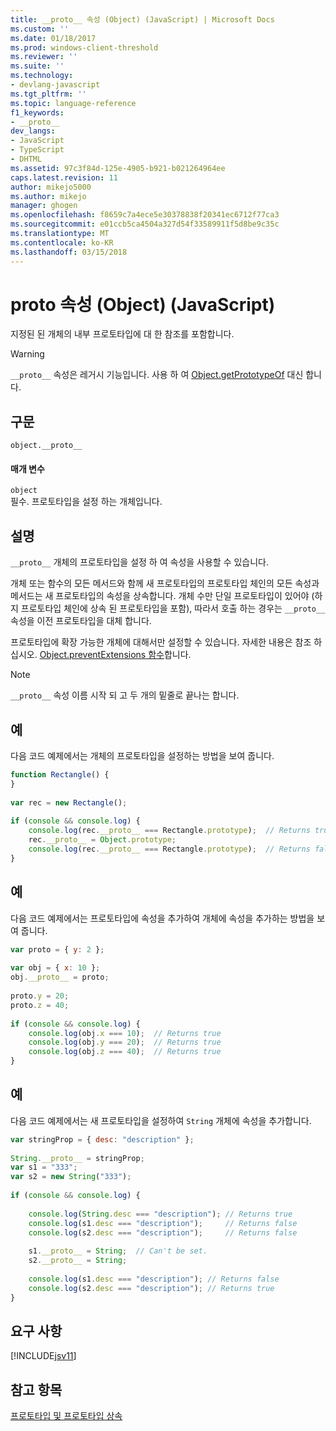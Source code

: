 ```yaml
---
title: __proto__ 속성 (Object) (JavaScript) | Microsoft Docs
ms.custom: ''
ms.date: 01/18/2017
ms.prod: windows-client-threshold
ms.reviewer: ''
ms.suite: ''
ms.technology:
- devlang-javascript
ms.tgt_pltfrm: ''
ms.topic: language-reference
f1_keywords:
- __proto__
dev_langs:
- JavaScript
- TypeScript
- DHTML
ms.assetid: 97c3f84d-125e-4905-b921-b021264964ee
caps.latest.revision: 11
author: mikejo5000
ms.author: mikejo
manager: ghogen
ms.openlocfilehash: f8659c7a4ece5e30378838f20341ec6712f77ca3
ms.sourcegitcommit: e01ccb5ca4504a327d54f33589911f5d8be9c35c
ms.translationtype: MT
ms.contentlocale: ko-KR
ms.lasthandoff: 03/15/2018
---
```

# <a name="proto-property-object-javascript"></a>__proto__ 속성 (Object) (JavaScript)
지정된 된 개체의 내부 프로토타입에 대 한 참조를 포함합니다.  

> [!WARNING]
> `__proto__` 속성은 레거시 기능입니다. 사용 하 여 [Object.getPrototypeOf](../reference/object-getprototypeof-function-javascript.md) 대신 합니다.
  
## <a name="syntax"></a>구문  
  
```  
object.__proto__  
```  
  
#### <a name="parameters"></a>매개 변수  
 `object`  
 필수. 프로토타입을 설정 하는 개체입니다.  
  
## <a name="remarks"></a>설명  
 `__proto__` 개체의 프로토타입을 설정 하 여 속성을 사용할 수 있습니다.  
  
 개체 또는 함수의 모든 메서드와 함께 새 프로토타입의 프로토타입 체인의 모든 속성과 메서드는 새 프로토타입의 속성을 상속합니다. 개체 수만 단일 프로토타입이 있어야 (하지 프로토타입 체인에 상속 된 프로토타입을 포함), 따라서 호출 하는 경우는 `__proto__` 속성을 이전 프로토타입을 대체 합니다.  
  
 프로토타입에 확장 가능한 개체에 대해서만 설정할 수 있습니다. 자세한 내용은 참조 하십시오. [Object.preventExtensions 함수](../../javascript/reference/object-preventextensions-function-javascript.md)합니다.  
  
> [!NOTE]
>  `__proto__` 속성 이름 시작 되 고 두 개의 밑줄로 끝나는 합니다.  
  
## <a name="example"></a>예  
 다음 코드 예제에서는 개체의 프로토타입을 설정하는 방법을 보여 줍니다.  
  
```JavaScript  
function Rectangle() {  
}  
  
var rec = new Rectangle();  
  
if (console && console.log) {  
    console.log(rec.__proto__ === Rectangle.prototype);  // Returns true  
    rec.__proto__ = Object.prototype;  
    console.log(rec.__proto__ === Rectangle.prototype);  // Returns false  
}  
```  
  
## <a name="example"></a>예  
 다음 코드 예제에서는 프로토타입에 속성을 추가하여 개체에 속성을 추가하는 방법을 보여 줍니다.  
  
```JavaScript  
var proto = { y: 2 };  
  
var obj = { x: 10 };  
obj.__proto__ = proto;  
  
proto.y = 20;  
proto.z = 40;  
  
if (console && console.log) {  
    console.log(obj.x === 10);  // Returns true  
    console.log(obj.y === 20);  // Returns true  
    console.log(obj.z === 40);  // Returns true  
}  
```  
  
## <a name="example"></a>예  
 다음 코드 예제에서는 새 프로토타입을 설정하여 `String` 개체에 속성을 추가합니다.  
  
```JavaScript  
var stringProp = { desc: "description" };  
  
String.__proto__ = stringProp;  
var s1 = "333";  
var s2 = new String("333");  
  
if (console && console.log) {  
  
    console.log(String.desc === "description"); // Returns true  
    console.log(s1.desc === "description");     // Returns false  
    console.log(s2.desc === "description");     // Returns false  
  
    s1.__proto__ = String;  // Can't be set.  
    s2.__proto__ = String;  
  
    console.log(s1.desc === "description"); // Returns false  
    console.log(s2.desc === "description"); // Returns true  
}  
```  
  
## <a name="requirements"></a>요구 사항  
 [!INCLUDE[jsv11](../../javascript/reference/includes/jsv11-md.md)]  
  
## <a name="see-also"></a>참고 항목  
 [프로토타입 및 프로토타입 상속](../../javascript/advanced/prototypes-and-prototype-inheritance.md)
